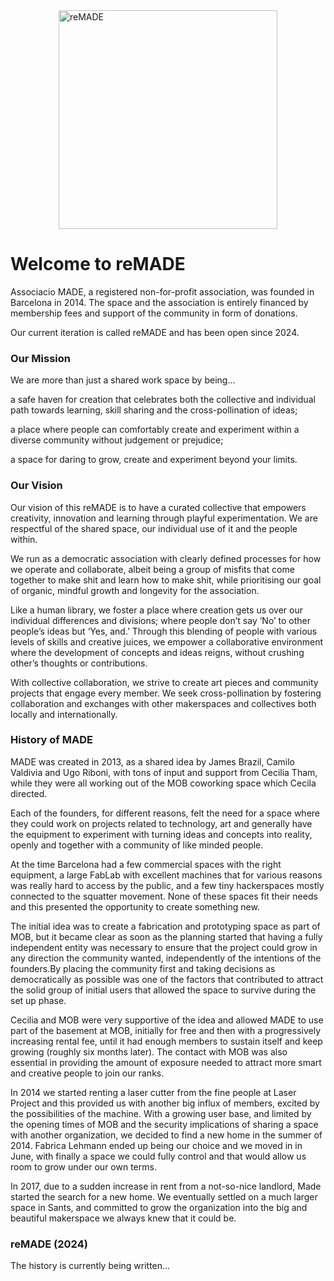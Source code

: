 <img src="../images/remade-logo.svg" alt="reMADE" width="350" style="display:block; margin-inline:auto;"/>

# Welcome to reMADE

Associacio MADE, a registered non-for-profit association, was founded in Barcelona in 2014\. The space and the association is entirely financed by membership fees and support of the community in form of donations.

Our current iteration is called reMADE and has been open since 2024.

### Our Mission

We are more than just a shared work space by being…

a safe haven for creation that celebrates both the collective and individual path towards learning, skill sharing and the cross-pollination of ideas;

a place where people can comfortably create and experiment within a diverse community without judgement or prejudice;

a space for daring to grow, create and experiment beyond your limits.

### Our Vision

Our vision of this reMADE is to have a curated collective that empowers creativity, innovation and learning through playful experimentation. We are respectful of the shared space, our individual use of it and the people within.

We run as a democratic association with clearly defined processes for how we operate and collaborate, albeit being a group of misfits that come together to make shit and learn how to make shit, while prioritising our goal of organic, mindful growth and longevity for the association.

Like a human library, we foster a place where creation gets us over our individual differences and divisions; where people don’t say ‘No’ to other people’s ideas but ‘Yes, and.’ Through this blending of people with various levels of skills and creative juices, we empower a collaborative environment where the development of concepts and ideas reigns, without crushing other’s thoughts or contributions.

With collective collaboration, we strive to create art pieces and community projects that engage every member. We seek cross-pollination by fostering collaboration and exchanges with other makerspaces and collectives both locally and internationally.

### History of MADE

MADE was created in 2013, as a shared idea by James Brazil, Camilo Valdivia and Ugo Riboni, with tons of input and support from Cecilia Tham, while they were all working out of the MOB coworking space which Cecila directed.

Each of the founders, for different reasons, felt the need for a space where they could work on projects related to technology, art and generally have the equipment to experiment with turning ideas and concepts into reality, openly and together with a community of like minded people.

At the time Barcelona had a few commercial spaces with the right equipment, a large FabLab with excellent machines that for various reasons was really hard to access by the public, and a few tiny hackerspaces mostly connected to the squatter movement. None of these spaces fit their needs and this presented the opportunity to create something new.

The initial idea was to create a fabrication and prototyping space as part of MOB, but it became clear as soon as the planning started that having a fully independent entity was necessary to ensure that the project could grow in any direction the community wanted, independently of the intentions of the founders.By placing the community first and taking decisions as democratically as possible was one of the factors that contributed to attract the solid group of initial users that allowed the space to survive during the set up phase.

Cecilia and MOB were very supportive of the idea and allowed MADE to use part of the basement at MOB, initially for free and then with a progressively increasing rental fee, until it had enough members to sustain itself and keep growing (roughly six months later). The contact with MOB was also essential in providing the amount of exposure needed to attract more smart and creative people to join our ranks.

In 2014 we started renting a laser cutter from the fine people at Laser Project and this provided us with another big influx of members, excited by the possibilities of the machine. With a growing user base, and limited by the opening times of MOB and the security implications of sharing a space with another organization, we decided to find a new home in the summer of 2014\. Fabrica Lehmann ended up being our choice and we moved in in June, with finally a space we could fully control and that would allow us room to grow under our own terms.

In 2017, due to a sudden increase in rent from a not-so-nice landlord, Made started the search for a new home. We eventually settled on a much larger space in Sants, and committed to grow the organization into the big and beautiful makerspace we always knew that it could be.

### reMADE (2024)

The history is currently being written… 